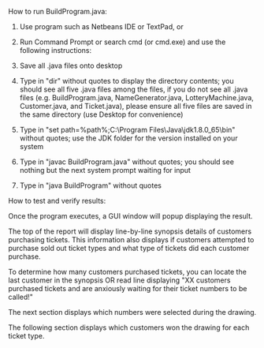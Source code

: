 How to run BuildProgram.java:

1. Use program such as Netbeans IDE or TextPad, or
2. Run Command Prompt or search cmd (or cmd.exe) and use the following instructions:

1. Save all .java files onto desktop
2. Type in "dir" without quotes to display the directory contents; you should see all five .java files among the files, if you do not see all .java files (e.g. BuildProgram.java, NameGenerator.java, LotteryMachine.java, Customer.java, and Ticket.java), please ensure all five files are saved in the same directory (use Desktop for convenience)
3. Type in "set path=%path%;C:\Program Files\Java\jdk1.8.0_65\bin" without quotes; use the JDK folder for the version installed on your system
4. Type in "javac BuildProgram.java" without quotes; you should see nothing but the next system prompt waiting for input
5. Type in "java BuildProgram" without quotes


How to test and verify results:

Once the program executes, a GUI window will popup displaying the result.

The top of the report will display line-by-line synopsis details of customers purchasing tickets.  This information also displays if customers attempted to purchase sold out ticket types and what type of tickets did each customer purchase.

To determine how many customers purchased tickets, you can locate the last customer in the synopsis OR read line displaying 
"XX customers purchased tickets and are anxiously waiting for their ticket numbers to be called!"

The next section displays which numbers were selected during the drawing.

The following section displays which customers won the drawing for each ticket type.
